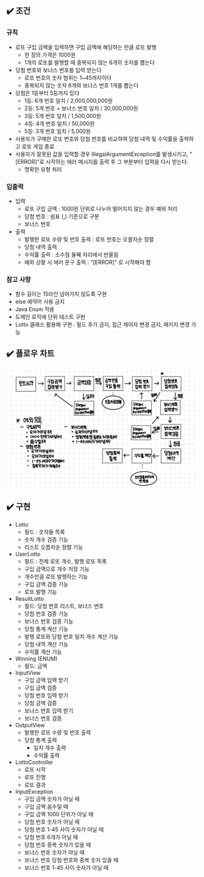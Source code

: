## :heavy_check_mark: 조건

### 규칙
- 로또 구입 금액을 입력하면 구입 금액에 해당하는 만큼 로또 발행
  - 한 장의 가격은 1000원
  - 1개의 로또를 발행할 때 중복되지 않는 6개의 숫자를 뽑는다
- 당첨 번호와 보너스 번호를 입력 받는다
  - 로또 번호의 숫자 범위는 1~45까지이다
  - 중복되지 않는 숫자 6개와 보너스 번호 1개를 뽑는다
- 당첨은 1등부터 5등까지 있다
  - 1등: 6개 번호 일치 / 2,000,000,000원
  - 2등: 5개 번호 + 보너스 번호 일치 / 30,000,000원
  - 3등: 5개 번호 일치 / 1,500,000원
  - 4등: 4개 번호 일치 / 50,000원
  - 5등: 3개 번호 일치 / 5,000원
- 사용자가 구매한 로또 번호와 당첨 번호를 비교하여 당첨 내역 및 수익률을 출력하고 로또 게임 종료
- 사용자가 잘못된 값을 입력할 경우 IllegalArgumentException를 발생시키고,
  "[ERROR]"로 시작하는 에러 메시지를 출력 후 그 부분부터 입력을 다시 받는다.
  - 명확한 유형 처리

### 입출력
- 입력
  - 로또 구입 금액 : 1000원 단위로 나누어 떨어지지 않는 경우 예외 처리
  - 당첨 번호 : 쉼표 (,) 기준으로 구분
  - 보너스 번호
- 출력
  - 발행한 로또 수량 및 번호 출력 : 로또 번호는 오름차순 정렬
  - 당첨 내역 출력
  - 수익률 출력 : 소수점 둘째 자리에서 반올림
  - 예외 상황 시 에러 문구 출력 : "[ERROR]" 로 시작해야 함
 
### 참고 사항
- 함수 길이는 15라인 넘어가지 않도록 구현
- else 예약어 사용 금지
- Java Enum 적용
- 도메인 로직에 단위 테스트 구현
- Lotto 클래스 활용해 구현 : 필드 추가 금지, 접근 제어자 변경 금지, 패키지 변경 가능



## :heavy_check_mark: 플로우 차트
![flow](./lotto-flow.jpg)


## :heavy_check_mark: 구현
- Lotto
    - 필드 : 숫자들 목록
    - 숫자 개수 검증 기능
    - 리스트 오름차순 정렬 기능
- UserLotto
    - 필드 : 전체 로또 개수, 발행 로또 목록
    - 구입 금액으로 개수 저장 기능
    - 개수만큼 로또 발행하는 기능
    - 구입 금액 검증 기능
    - 로또 발행 기능
- ResultLotto
    - 필드: 당첨 번호 리스트, 보너스 번호
    - 당첨 번호 검증 기능
    - 보너스 번호 검증 기능
    - 당첨 통계 계산 기능
    - 발행 로또와 당첨 번호 일치 개수 계산 기능
    - 당첨 내역 계산 기능
    - 수익률 계산 기능
- Winning (ENUM)
  - 필드: 금액
- InputView
    - 구입 금액 입력 받기 
    - 구입 금액 검증 
    - 당첨 번호 입력 받기 
    - 당첨 금액 검증 
    - 보너스 번호 입력 받기 
    - 보너스 번호 검증 
- OutputView
    - 발행한 로또 수량 및 번호 출력
    - 당첨 통계 출력
      - 일치 개수 출력
      - 수익률 출력
- LottoController
    - 로또 시작
    - 로또 진행
    - 로또 결과
- InputException
    - 구입 금액 숫자가 아닐 때
    - 구입 금액 음수일 때
    - 구입 금액 1000 단위가 아닐 때
    - 당첨 번호 숫자가 아닐 때
    - 당첨 번호 1-45 사이 숫자가 아닐 때
    - 당첨 번호 6개가 아닐 때
    - 당첨 번호 중복 숫자가 있을 때
    - 보너스 번호 숫자가 아닐 때
    - 보너스 번호 당첨 번호와 중복 숫자 있을 때
    - 보너스 번호 1-45 사이 숫자가 아닐 때
  
    
